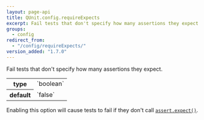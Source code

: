 ```yaml
---
layout: page-api
title: QUnit.config.requireExpects
excerpt: Fail tests that don't specify how many assertions they expect.
groups:
  - config
redirect_from:
  - "/config/requireExpects/"
version_added: "1.7.0"
---
```


Fail tests that don't specify how many assertions they expect.

<table>
<tr>
  <th>type</th>
  <td markdown="span">`boolean`</td>
</tr>
<tr>
  <th>default</th>
  <td markdown="span">`false`</td>
</tr>
</table>

Enabling this option will cause tests to fail if they don't call [`assert.expect()`](../assert/expect.md).
